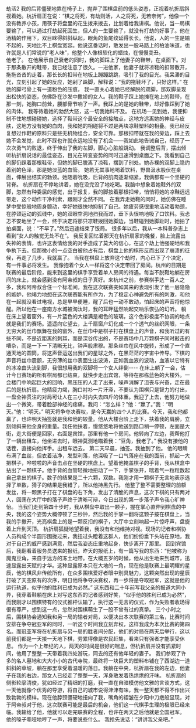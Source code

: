 劫活2
 我的后背僵硬地靠在椅子上，抛弃了围棋盘前的低头姿态，正视着杭折扇斜视着她。杭折扇正在说：“棋之将死，有劫则活，人之将死，无若奈何”，他像一个没有教养小孩，用筷子将盘里的花生拨来拨去，比划着给我讲棋。他说，当一局棋要输了，可以通过打劫起死回生，但人的一生要输了，就没有打劫的好事了。他在酒精的作用下，双目眯得斜斜纵起，眼角的鱼尾纹延得长长。他说，人的一生是输不起的，天地比不上棋盘宽容。他说这番话时，散发出一股马路上的柏油味道，也许就是人们常说的“老人味”，他整个人像根软化的蜡烛，在慢慢变丑。  
 他老了。
 在他展示自己衰老的同时，我的脚踩上了他妻子的鞋带，在桌面下。对于那条散开的鞋带，我已经注意了很久。一进他家，他妻子就将凉鞋的扣带散开，拖拖沓沓的走着，那长长的扣带在地板上蹦蹦跳跳，吸引了我的目光。我呆滞的目光，立刻引起了她的反应，她剁了跺脚，解释说：“我的拖鞋坏了，只好这样。”
 在她的脚弓骨上有一道粉色的压痕，
 我一直关心着她已经解脱的双脚，那双脚呈现出松快的姿态，仿佛卧在沙发中撒娇的女人。我的鞋子踩上她摊在地上的鞋带，在那一刻，她胸口前耸，腰部骨节响了一声。我踩上的是她的鞋带，却好像踩到了她的肉体。
 我等待着她的勃然大怒，这一切我始料不及。
 在机场一见到她，我便抑制不住地想碰碰她，选择了鞋带这个最安全的接触点，这地方远离她的神经与皮肤，这地方没有她的血肉，我和她的相碰将不过是两块凉鞋塑料的相叠。我已经反复想过作鞋的原料只是些无机物组合，安全可靠。那根扣带就在我的旁边，踩上去她不会发觉，此时不踩也许就永远地没有了机会——我如此地告诫自己，经历了一次次勇气的败退，终于伸出了我的左脚，脚心心脏般跳动。
 我调整后背，摆出倾听杭折扇说话的最佳姿态，目光在转变姿势的同时迅速滑到桌面之下。我看到自己的脚仍踩着那根鞋带，但她的脚已脱离了凉鞋，摆到了别处。她赤裸的双脚上隐约着别的色泽，那是她淡蓝的血管。
 她若无其事地喝着饮料，野兽汲水般伏在桌面，伸展出结实的勃颈。她随着吮吸，后背的肌肉逐渐缩紧，我俩都有一个坚硬的背脊。
 杭折扇在不停地讲着，她在没完没了地吃喝。我脑中想象着她鞋外的双脚，忽然有种委屈的感觉，出于报复，我的脚按着那根扣带，悄悄将她的凉鞋远远带走，这个动作干净利索，跟刚才全然不同。
     在我弄走她鞋的同时，她仿佛在睡梦中受惊般地周身颤动，幸好她很快地抑制了自己。她疲劳感很重地活动着勃颈，在脖颈运动的弧线中，她的双眼空洞地扫我而过，垂下头很响地吸了口饮料。我忐忑不安地坐了一会，终于决定将那只凉鞋拨回她脚边，当鞋碰到她脚趾时，她拍了拍桌面，说：“不早了。”然后迅速结束了饭局。
 很多年以后，我从一本科普杂志上看到“女人的触觉无处不在”。
     我反复回忆着那天在杭折扇家的晚餐，脸上流露出失神的表情，也许这表情给我的对手造成了莫大的信心，在这个劫上他强硬地和我争执下去。但那微小的一点空白被他占有后，棋盘上他的棋形反而出现了崩溃的征候，再走了几步，我就赢了。
    当我在棋盘上放弃这个劫时，内心已下了个决定，有一件事必将发生。
    我像抱着个女人一样将这个决定带回了房间。杭州的日期是联赛的最后阶段，能来到这里的棋手享受着单人房间的待遇。每当不脱鞋地躺在房间的床上，就会感到没有阿帝叔的日子真好。来杭州之前，参赛棋手达一百人之多，我和阿帝叔合住一个标准间，我在这次联赛突如其来的表现引发了他一层隐隐的嫉妒，他竭力地想在这次联赛能有所作为，为了稳定心神避免所有的刺激，和他在一起就没看过电视，总是早早便睡，醒了后也一动不敢动，怕起床的声音将他惊醒。所以他在一座南方水城被淘汰时，我的耳畔猛然响起交响乐恢弘的幻听。
    躺在床上望着窗外，有一片蓝色的大楼满是褐色的玻璃，这个色彩极度不协调的地点就是我们的赛场。遥遥向它望去，上千扇窗户幻化成一个个透气的丝织网眼，一条无穷大的丝巾飘舞在我的窗外，在丝巾中是棋子打在棋盘上的声音，和我听过的有些不同，不是近距离的刺耳，而是深谷传出的，不是赛场中几万颗棋子同时敲击的嘈杂，而是一下一下清晰无比，钟声般肃穆。那条丝巾在风中旋转，形成了一个直通天地的圆筒，将这声音运送出我们的星球之外，在黑茫茫的宇宙中传导。下棋的声音将丝巾震颤，无穷薄的丝巾表面生出波涛，正如我血液的波动，血液以它特有的冰凉由头流到脚，我很想用我的双脚将一个女人绊倒----
    在床上躺了一会，估计今日赛场的所有棋局都已结束，就快步走出宾馆，等待在那栋蓝色的大楼外。一会楼门中响起巨大的回响，黑压压的人走了出来，噪声消解了沮丧与兴奋，走在最后的是杭折扇。他精疲力竭，胸口衬衫一片汗泽，不要认为围棋只是智力的付出，一盘全神贯注的对局可让人在三小时内失去四斤的体重。我迎了上去，他努力地做出一个微笑，带着脸部神经的疼痛。我问：“怎么样？”他：“赢了。”我：“明天。”他：“明天。”
    明天将争夺决赛权，是今天赢的四个人的比赛。今天，我和他都赢了，也许明天抽签就是我和他的较量。他从大楼台阶上走下，扶着我的肩膀，立刻倾斜来他全身的重量。我任他扶着，慢悠悠地将他送到路口稍一停顿，左面是大街，走大街便是回家，右面是宾馆，那里有他一个房间。他转向了左边，我帮他打了一辆出租车，他坐进去时，眼神莫测地瞄着我：“豆角，我老了。”
    我没有接他的话茬，直接向他挥手。出租车远去。
    第二天早晨，抽签。我抽到了他。
    他的眼睛布满了血丝，但衣着洁净，发型利落，他深吸了一口气落座在我的面前，抓起一大把棋子，哗啦啦的声音击点在坚硬的棋盘上。望着他掩盖棋子的手背，我从棋盒中拈出了一颗棋子。他手背的血管轻微地扭动了一下，手掌张开，喘着气一粒粒数起自己拿出的棋子。数子的结果是二十六颗，双数。我刚才用一颗棋子无言地表示选择了单数，猜子的结果是我错了，所以他持黑先行。
    他整了整不需要整理的前额发丝，将一颗黑子打在了棋盘的右下角，发出了清脆的声息，这次下棋的只有两对人，回荡在大厅中的落子声终于清晰可辩，今日出现的第一步落子声令我心旷神怡。
    当我们走到第四十步时，我从棋盘中取出一颗子，握在掌心直伸到棋盘的中央，我的这个姿势大概停顿了三秒钟，然后我的手掌一翻将这颗子按在棋盘上，当我的手撤开，光亮棋盘上的是一颗反扣的棋子，大厅中立刻响起一片惊呼声，盘旋着上升到天顶。
    杭折扇狐疑地望着我，我没有和他维持对视。现场的记者和棋协人员构成个半圆形围拢过来，我扭过头瞪着这群人，他们纷纷垂下头站在原地，我对于自己的威严感到满意，然后我姿态庄重地起身，快步离开了那里。
    回到宾馆后，我翻看着服务员送来的报纸，昨天的报纸上，有一篇写我的东西：“他被称为魔鬼豆角，来自于远方的冻土地带。在大概五岁的时候，他从出生地来到城市，迅速显露出天赋的才华。这种显露原本只在大地的一角，现在他是联赛上最明耀的星辰，他的棋风非传统所有，在众多围棋爱好者眼中别具魅力，这颗突然出现的星辰打破了天空原有的次序，明日他将争夺决赛权，再一步将是夺取冠军，这就是他的运行轨道，似乎他的胜利已成为必然。”
   这东西和二十年前写我父亲的报道大同小异，我穿着鞋躺在床上对写这东西的记者感到好笑，“似乎他的胜利已成为必然”，而我刚才以围棋特有的仪式推枰认输了，执行这一无言的仪式，作为失败者收场得很有尊严，想到这一点，忽然对围棋萌生了一股不曾有过的真挚。
    三个小时之后，围棋协会通知我和另一局的输者对局，以便决出本次联赛的第三名，比赛时间安排在争夺冠亚军的同时，一听这个时间我立刻弃权，这样我成为本次比赛的第四名。而冠亚军将在杭折扇与另一局的胜者间分配，他们的对局在两天后举行，这以前我们都是一天接一天地下棋，劳累得像是农民赶集，看来只有强者才能享受休息。
    作为一个上年纪的人，两天的时间是很好的喘息，但杭折扇并没有抓紧时间，他用了整整一天带着我四处游玩，同去的还有他年轻的妻子。
    我们参观了许多的名人墓地和大大小小的古代寺院，最终将一块巨大的塑料布铺在了西湖边一道斜斜的草坡，躺在那里享受着温暖的落日。我躺在中央，杭折扇在我的左边，他妻子在我的右边，那女人已经走了整整一天，浑身散发着热烘烘的汗味。
    杭折扇的侧影轮廓清俊，犹如经过了精细的打磨，我一直在自暗模仿他文雅的言谈方式，这一天他就像个优秀的导游，将自己的城市说得津津有味，我一整天都不得不作出兴致勃勃的模样。现在他脖颈僵硬地扭向了我，嘴角的褶皱在夕阳中刀疤般显现，对于阿帝叔对于他，这次联赛可能是最后的机会，他们这一代棋手生理的极限已经来临。我输给了他，他就可以走完联赛的全程，也许在两天之后他就是全国冠军。
    他的嗓子嘶哑地哼了一声，将要说些什么。
    我抢先说话：“讲讲我父亲吧。”
  

